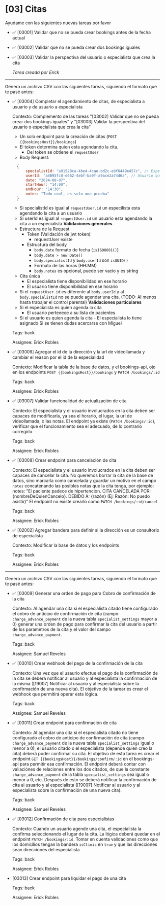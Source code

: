 # [03] Citas

Ayudame con las siguientes nuevas tareas por favor

- ✅ [03001] Validar que no se pueda crear bookings antes de la fecha actual

- ✅ [03002] Validar que no se pueda crear dos bookings iguales

- ✅ [03003] Validar la perspectiva del usuario o especialista que crea la cita

  _Tarea creada por Erick_

---

Genera un archivo CSV con las siguientes tareas, siguiendo el formato que te pasé antes:

- ✅ [03004] Completar el agendamiento de citas, de especialista a usuario y de usuario a especialista

  Contexto: Complemento de las tareas "[03002] Validar que no se pueda crear dos bookings iguales" y "[03003] Validar la perspectiva del usuario o especialista que crea la cita"

  - Un solo endpoint para la creación de citas (`POST {{bookingsHost}}/bookings`)
  - El token determina quien esta agendando la cita.
    - Del token se obtiene el `requestUser`
  - Body Request:

  ```js
  	{
  		specialistId: "a01528ca-4be4-4cae-bd2c-ebf6449e457c", // Especialista que llevará la cita
  		userId: "a4895fc8-d662-4ebf-ba9f-a9ace2a74d6a", // Usuario que será atendido en la cita
  		date: "2024-08-07",
  		startHour: "14:00",
  		endHour: "14:30",
  		notes: "Todo cool, es solo una prueba"
    }
  ```

  - Si specialistId es igual al `requestUser.id` un especilista esta agendando la cita a un usuario
  - Si userId es igual al `requestUser.id` un usuario esta agendando la cita a un especialista
    **Validaciones generales**
  - Estructura de la Request
    - Token (Validación de jwt token)
      - requestUser existe
    - Estructura del body
      - `body.date` formato de fecha (`isISO8601()`)
      - `body.date > new Date()`
      - `body.specialistId` y `body.userId` son `isUUID()`
      - Formato de las horas (HH:MM)
      - `body.notes` es opcional, puede ser vacio y es string
  - Cita única
    - El especialista tiene disponibilidad en ese horario
    - El usuario tiene disponibilidad en ese horario
  - Si el `requestUser.id` es diferente al `body.userId` y al `body.specialistId` no se puede agendar una cita. (TODO: Al menos hasta trabajar el control parental)
    **Validaciones particulares**
  - Si el especialista es quien agenda la cita
    - El usuario pertenece a su lista de pacientes
  - Si el usuario es quien agenda la cita - El especialista lo tiene asignado
    Si se tienen dudas acercarse con Miguel

  Tags: back

  Assignee: Erick Robles

- ✅ [03006] Agregar el id de la dirección y la url de videollamada y cambiar el reason por el id de la especialidad

  Contexto: Modificar la tabla de la base de datos, y el bookings-api, ojo en los endpoints `POST {{bookingsHost}}/bookings` y `PATCH /bookings/:id`

  Tags: back

  Assignee: Erick Robles

- ✅ [03007] Validar funcionalidad de actualización de cita

  Contexto: El especialista y el usuario involucrados en la cita deben ser capaces de modificarla, ya sea el horario, el lugar, la url de videollamada, o las notas.
  El endpoint ya existe (`PATCH /bookings/:id`), verificar que el funcionamiento sea el adecuado, de lo contrario corregirlo

  Tags: back

  Assignee: Erick Robles

- ✅ [03008] Crear endpoint para cancelación de cita

  Contexto: El especialista y el usuario involucrados en la cita deben ser capaces de cancelar la cita. No queremos borrar la cita de la base de datos, sino marcarla como cancelada y guardar un motivo en el campo `notes` concatenando las posibles notas que la cita tenga, por ejemplo: notes: "El paciente padece de hipertencion. CITA CANCELADA POR: {nombreDeQuienCancelo}. DEBIDO A: {razón} (Ej: Razón: No puedo asistir)"
  El endpoint no existe crearlo como `PATCH /bookings/:id/cancel`

  Tags: back

  Assignee: Erick Robles

- ✅ [02002] Agregar bandera para definir si la dirección es un consultorio de especialista

  Contexto: Modificar la base de datos y los endpoints

  Tags: back

  Assignee: Erick Robles

---

Genera un archivo CSV con las siguientes tareas, siguiendo el formato que te pasé antes:

- ✅ [03009] Generar una orden de pago para Cobro de confirmación de la cita

  Contexto: Al agendar una cita si el especialista citado tiene configurado el cobro de anticipo de confirmación de cita (campo `charge_advance_payment` de la nueva tabla `specialist_settings` mayor a 0) generar una orden de pago para confirmar la cita del usuario a partir de los parametros de la cita y el valor del campo `charge_advance_payment`.

  Tags: back

  Assignee: Samuel Reveles

- ✅ [03010] Crear webhook del pago de la confirmación de la cita

  Contexto: Una vez que el usaurio efectue el pago de la confirmación de la cita se deberá notificar al usuario y al especialista la confirmación de la misma ([19007] Notificar al usuario y al especialista sobre la confirmación de una nueva cita). El objetivo de la tarear es crear el webhook que permitirá operar esta lógica.

  Tags: back

  Assignee: Samuel Reveles

- ✅ [03011] Crear endpoint para confirmación de cita

  Contexto: Al agendar una cita si el especialista citado no tiene configurado el cobro de anticipo de confirmación de cita (campo `charge_advance_payment` de la nueva tabla `specialist_settings` igual o menor a 0), el usuario citado o el especialista (depende quien creo la cita) deberá poder confirmar su cita. El objetivo de esta tarea es crear el endpoint `GET {{bookingsHost}}/bookings/confirm/:id` en el bookings-api para permitir esa confirmación. El endpoint deberá contar con valiaciónes de relaciones entre los dos citados, de que la constante `charge_advance_payment` de la tabla `specialist_settings` sea igual o menor a 0, etc.
  Después de esto se deberá notificar la confirmación de cita al usuario y al especialista ([19007] Notificar al usuario y al especialista sobre la confirmación de una nueva cita).

  Tags: back

  Assignee: Samuel Reveles

- ✅ [03012] Confirmación de cita para especialistas

  Contexto: Cuando un usuario agende una cita, el especialista la confirma seleccionando el lugar de la cita. La lógica deberá quedar en el endpoint `PATCH /bookings/:id`. Tomar en cuenta validaciones como que los domicilios tengan la bandera `isClinic` en `true` y que las direcciones sean direcciones del especialista

  Tags: back

  Assignee: Erick Robles

- [03013] Crear endpoint para liquidar el pago de una cita

  Tags: back

  Assignee: Erick Robles
